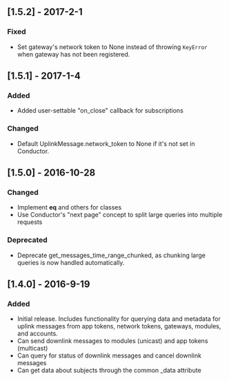 ## [1.5.2] - 2017-2-1
### Fixed
- Set gateway's network token to None instead of throwing `KeyError` when
gateway has not been registered.

## [1.5.1] - 2017-1-4
### Added
- Added user-settable "on_close" callback for subscriptions

### Changed
- Default UplinkMessage.network_token to None if it's not set in Conductor.

## [1.5.0] - 2016-10-28
### Changed
- Implement __eq__ and others for classes
- Use Conductor's "next page" concept to split large queries into multiple
requests

### Deprecated
- Deprecate get_messages_time_range_chunked, as chunking large queries
is now handled automatically.

## [1.4.0] - 2016-9-19
### Added
- Initial release. Includes functionality for querying data and metadata
for uplink messages from app tokens, network tokens, gateways, modules,
and accounts.
- Can send downlink messages to modules (unicast) and app tokens (multicast)
- Can query for status of downlink messages and cancel downlink messages
- Can get data about subjects through the common _data attribute
